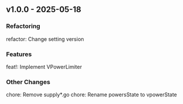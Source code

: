 ## v1.0.0 - 2025-05-18

### Refactoring
refactor: Change setting version

### Features
feat!: Implement VPowerLimiter

### Other Changes
chore: Remove supply*.go
chore: Rename powersState to vpowerState

